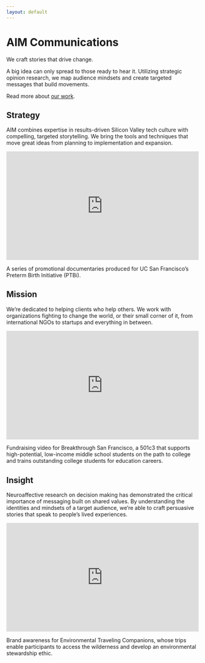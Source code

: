 ```yaml
---
layout: default
---
```

# AIM Communications

We craft stories that drive change.

A big idea can only spread to those ready to hear it. Utilizing strategic opinion research, we map audience mindsets and create targeted messages that build movements.

Read more about [our work](/work).

## Strategy

AIM combines expertise in results-driven Silicon Valley tech culture with compelling, targeted storytelling. We bring the tools and techniques that move great ideas from planning to implementation and expansion.

<div style="padding:56.25% 0 0 0;position:relative;"><iframe src="https://player.vimeo.com/video/189481660?title=0&byline=0&portrait=0" style="position:absolute;top:0;left:0;width:100%;height:100%;" frameborder="0" allow="autoplay; fullscreen" allowfullscreen></iframe></div>

A series of promotional documentaries produced for UC San Francisco’s Preterm Birth Initiative (PTBi).

## Mission

We’re dedicated to helping clients who help others. We work with organizations fighting to change the world, or their small corner of it, from international NGOs to startups and everything in between.

<div style="padding:56.25% 0 0 0;position:relative;"><iframe src="https://player.vimeo.com/video/202049653?title=0&byline=0&portrait=0" style="position:absolute;top:0;left:0;width:100%;height:100%;" frameborder="0" allow="autoplay; fullscreen" allowfullscreen></iframe></div>

Fundraising video for Breakthrough San Francisco, a 501c3 that supports high-potential, low-income middle school students on the path to college and trains outstanding college students for education careers.

## Insight

Neuroaffective research on decision making has demonstrated the critical importance of messaging built on shared values. By understanding the identities and mindsets of a target audience, we’re able to craft persuasive stories that speak to people’s lived experiences.

<div style="padding:56.25% 0 0 0;position:relative;"><iframe src="https://player.vimeo.com/video/93933983?title=0&byline=0&portrait=0" style="position:absolute;top:0;left:0;width:100%;height:100%;" frameborder="0" allow="autoplay; fullscreen" allowfullscreen></iframe></div>

Brand awareness for Environmental Traveling Companions, whose trips enable participants to access the wilderness and develop an environmental stewardship ethic.
